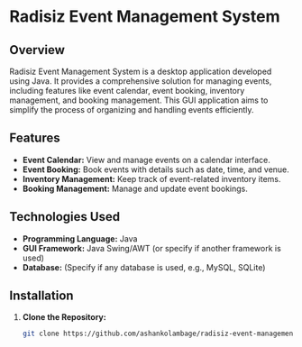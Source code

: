 # Radisiz Event Management System

## Overview
Radisiz Event Management System is a desktop application developed using Java. It provides a comprehensive solution for managing events, including features like event calendar, event booking, inventory management, and booking management. This GUI application aims to simplify the process of organizing and handling events efficiently.

## Features
- **Event Calendar:** View and manage events on a calendar interface.
- **Event Booking:** Book events with details such as date, time, and venue.
- **Inventory Management:** Keep track of event-related inventory items.
- **Booking Management:** Manage and update event bookings.

## Technologies Used
- **Programming Language:** Java
- **GUI Framework:** Java Swing/AWT (or specify if another framework is used)
- **Database:** (Specify if any database is used, e.g., MySQL, SQLite)

## Installation
1. **Clone the Repository:**
   ```bash
   git clone https://github.com/ashankolambage/radisiz-event-management-system.git